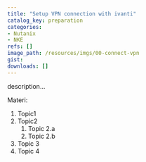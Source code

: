 ```yaml
---
title: "Setup VPN connection with ivanti"
catalog_key: preparation
categories:
- Nutanix
- NKE
refs: []
image_path: /resources/imgs/00-connect-vpn
gist: 
downloads: []
---
```



description...

<!--more-->

Materi: 

1. Topic1
2. Topic2
    1. Topic 2.a
    2. Topic 2.b
3. Topic 3
4. Topic 4